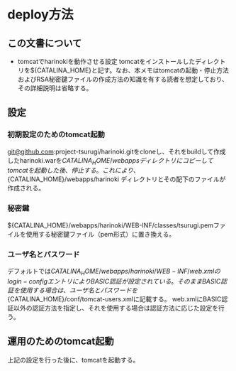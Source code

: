 # deploy方法

## この文書について

* tomcatでharinokiを動作させる設定
tomcatをインストールしたディレクトリを${CATALINA_HOME}と記す。なお、本メモはtomcatの起動・停止方法およびRSA秘密鍵ファイルの作成方法の知識を有する読者を想定しており、その詳細説明は省略する。

## 設定
### 初期設定のためのtomcat起動
git@github.com:project-tsurugi/harinoki.gitをcloneし、それをbuildして作成したharinoki.warを${CATALINA_HOME}/webappsディレクトリにコピーしてtomcatを起動した後、停止する。
これにより、${CATALINA_HOME}/webapps/harinoki ディレクトリとその配下のファイルが作成される。

### 秘密鍵
${CATALINA_HOME}/webapps/harinoki/WEB-INF/classes/tsurugi.pemファイルを使用する秘密鍵ファイル（pem形式）に置き換える。

### ユーザ名とパスワード
デフォルトでは${CATALINA_HOME}/webapps/harinoki/WEB-INF/web.xmlのlogin-configエントリによりBASIC認証が設定されている。
そのままBASIC認証を使用する場合は、ユーザ名とパスワードを${CATALINA_HOME}/conf/tomcat-users.xmlに記載する。
web.xmlにBASIC認証以外の認証方法を指定し、それを使用する場合は認証方法に応じた設定を行う。

## 運用のためのtomcat起動
上記の設定を行った後に、tomcatを起動する。

